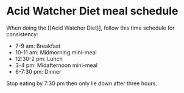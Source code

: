 # Acid Watcher Diet meal schedule

When doing the [[Acid Watcher Diet]], follow this time schedule for consistency:

- 7-9 am: Breakfast
- 10-11 am: Midmorning mini-meal
- 12:30-2 pm: Lunch
- 3-4 pm: Midafternoon mini-meal
- 6-7:30 pm: Dinner

Stop eating by 7:30 pm then only lie down after three hours.

